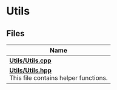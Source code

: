 # Utils



## Files

| Name           |
| -------------- |
| **[Utils/Utils.cpp](_utils_8cpp.md#file-utils.cpp)**  |
| **[Utils/Utils.hpp](_utils_8hpp.md#file-utils.hpp)** <br>This file contains helper functions.  |
